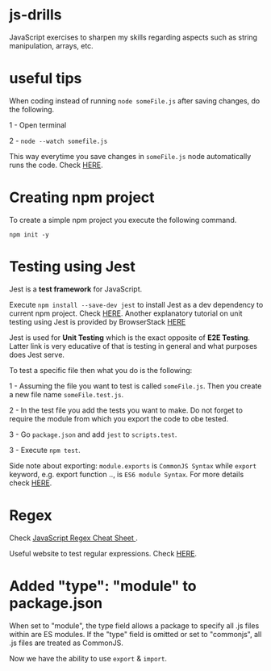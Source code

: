 # js-drills

JavaScript exercises to sharpen my skills regarding aspects such as string manipulation, arrays, etc.

# useful tips

When coding instead of running <code>node someFile.js</code> after saving changes, do the following.

1 - Open terminal

2 - <code>node --watch somefile.js</code>

This way everytime you save changes in <code>someFile.js</code> node automatically runs the code. Check <a href="https://www.youtube.com/watch?v=QPSnFzj9eUw">HERE</a>.

# Creating npm project

To create a simple npm project you execute the following command.

<code>npm init -y</code>

# Testing using Jest

Jest is a <strong>test framework</strong> for JavaScript.

Execute <code>npm install --save-dev jest</code> to install Jest as a dev dependency to current npm project. Check <a href="https://www.testim.io/blog/jest-testing-a-helpful-introductory-tutorial/">HERE</a>. Another explanatory tutorial on unit testing using Jest is provided by BrowserStack <a href="https://www.browserstack.com/guide/unit-testing-in-javascript">HERE</a>

Jest is used for <strong>Unit Testing</strong> which is the exact opposite of <strong>E2E Testing</strong>. Latter link is very educative of that is testing in general and what purposes does Jest serve.

To test a specific file then what you do is the following:

1 - Assuming the file you want to test is called <code>someFile.js</code>. Then you create a new file name <code>someFile.test.js</code>.

2 - In the test file you add the tests you want to make. Do not forget to require the module from which you export the code to obe tested.

3 - Go <code>package.json</code> and add <code>jest</code> to <code>scripts.test</code>.

3 - Execute <code>npm test</code>.

Side note about exporting: <code>module.exports</code> is <code>CommonJS Syntax</code> while <code>export</code> keyword, e.g. export function .., is <code>ES6 module Syntax</code>. For more details check <a href="https://blog.logrocket.com/commonjs-vs-es-modules-node-js/">HERE</a>.

# Regex

Check <a href="https://code.tutsplus.com/a-simple-regex-cheat-sheet--cms-31278t">JavaScript Regex Cheat Sheet
</a>.

Useful website to test regular expressions. Check <a href="https://regex101.com/">HERE<a>.

# Added "type": "module" to package.json

When set to "module", the type field allows a package to specify all .js files within are ES modules. If the "type" field is omitted or set to "commonjs", all .js files are treated as CommonJS.

Now we have the ability to use <code>export</code> & <code>import</code>.
